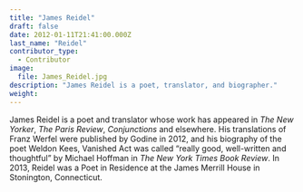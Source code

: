 ```yaml
---
title: "James Reidel"
draft: false
date: 2012-01-11T21:41:00.000Z
last_name: "Reidel"
contributor_type:
  - Contributor
image:
  file: James_Reidel.jpg
description: "James Reidel is a poet, translator, and biographer."
weight:
---
```


James Reidel is a poet and translator whose work has appeared in _The New Yorker_, _The Paris Review_, _Conjunctions_ and elsewhere. His translations of Franz Werfel were published by Godine in 2012, and his biography of the poet Weldon Kees, Vanished Act was called “really good, well-written and thoughtful” by Michael Hoffman in _The New York Times Book Review_. In 2013, Reidel was a Poet in Residence at the James Merrill House in Stonington, Connecticut.

